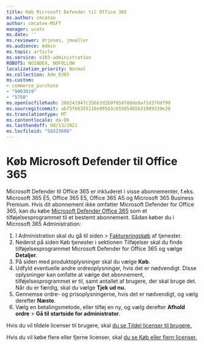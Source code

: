 ```yaml
---
title: Køb Microsoft Defender til Office 365
ms.author: cmcatee
author: cmcatee-MSFT
manager: scotv
ms.date: ''
ms.reviewer: drjones, jmueller
ms.audience: Admin
ms.topic: article
ms.service: o365-administration
ROBOTS: NOINDEX, NOFOLLOW
localization_priority: Normal
ms.collection: Adm_O365
ms.custom:
- commerce_purchase
- "9003019"
- "5758"
ms.openlocfilehash: 20d241947c356b3d2b9f050f88de8af1d370d799
ms.sourcegitcommit: ab75f66355116e995b3cb5505465b31989339e28
ms.translationtype: MT
ms.contentlocale: da-DK
ms.lasthandoff: 08/13/2021
ms.locfileid: "58323698"
---
```

# <a name="purchase-microsoft-defender-for-office-365"></a>Køb Microsoft Defender til Office 365

Microsoft Defender til Office 365 er inkluderet i visse abonnementer, f.eks. Microsoft 365 E5, Office 365 E5, Office 365 A5 og Microsoft 365 Business Premium. Hvis dit abonnement ikke omfatter Microsoft Defender for Office 365, kan du købe [Microsoft Defender Office 365](https://docs.microsoft.com/microsoft-365/security/office-365-security/office-365-atp) som et tilføjelsesprogrammet til et bestemt abonnement. Sådan køber du i Microsoft 365 Administration:

1. I Administration skal du gå til siden  >  [Faktureringskøb](https://go.microsoft.com/fwlink/p/?linkid=868433) af tjenester.
2. Nederst på siden  Køb tjenester i  sektionen Tilføjelser skal du finde tilføjelsesprogrammet Microsoft Defender for Office 365 og vælge **Detaljer**.
3. På siden med produktoplysninger skal du vælge **Køb**.
4. Udfyld eventuelle andre ordreoplysninger, hvis det er nødvendigt. Disse oplysninger kan omfatte at vælge det abonnement, tilføjelsesprogrammet er til, samt antallet af brugere, der skal bruge det. Når du er færdig, skal du vælge **Tjek ud nu.**
5. Gennemse ordre- og prisoplysningerne, hvis det er nødvendigt, og vælg derefter **Næste**.
6. Vælg en betalingsmetode, eller tilføj en ny, og vælg derefter **Afhold ordre**  >  **Gå til startside for administrator**.

Hvis du vil tildele licenser til brugere, skal [du se Tildel licenser til brugere.](https://docs.microsoft.com/microsoft-365/admin/manage/assign-licenses-to-users)

Hvis du vil købe flere eller fjerne licenser, skal [du se Køb eller fjern licenser.](https://docs.microsoft.com/microsoft-365/commerce/licenses/buy-licenses#buy-or-remove-licenses-for-your-business-subscription)